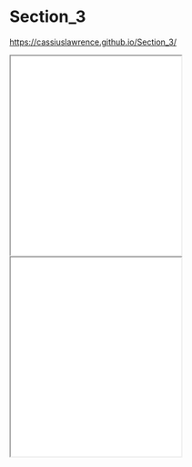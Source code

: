 # Section_3
https://cassiuslawrence.github.io/Section_3/

<iframe src=”https://cassiuslawrence.github.io/leaflet-map-simple/” width=”90%” height=350></iframe>

<iframe src=”https://cassiuslawrence.github.io/highcharts-scatter-csv/” width=”90%” height=350></iframe>
